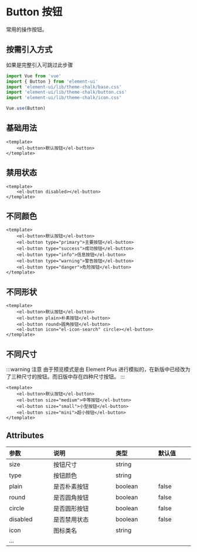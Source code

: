 <script setup>
import Demo1 from "./button/Demo1.vue"
import Demo2 from "./button/Demo2.vue"
import Demo3 from "./button/Demo3.vue"
import Demo4 from "./button/Demo4.vue"
import Demo5 from "./button/Demo5.vue"
import { loginRead } from '@/utils/login-read'

loginRead('u10003')
</script>

# <AppCode code="127" /> Button 按钮

<ClientOnly><AppRead code="u10003" /></ClientOnly>

常用的操作按钮。

## 按需引入方式

如果是完整引入可跳过此步骤

```javascript
import Vue from 'vue'
import { Button } from 'element-ui'
import 'element-ui/lib/theme-chalk/base.css'
import 'element-ui/lib/theme-chalk/button.css'
import 'element-ui/lib/theme-chalk/icon.css'

Vue.use(Button)
```

## 基础用法

```vue
<template>
    <el-button>默认按钮</el-button>
</template>
```

<AppCardBlank>
    <Demo1 />
</AppCardBlank>

## 禁用状态

```vue
<template>
    <el-button disabled></el-button>
</template>
```

<AppCardBlank>
    <Demo2 />
</AppCardBlank>

## 不同颜色

```vue
<template>
    <el-button>默认按钮</el-button>
    <el-button type="primary">主要按钮</el-button>
    <el-button type="success">成功按钮</el-button>
    <el-button type="info">信息按钮</el-button>
    <el-button type="warning">警告按钮</el-button>
    <el-button type="danger">危险按钮</el-button>
</template>
```

<AppCardBlank>
    <Demo3 />
</AppCardBlank>

## 不同形状

```vue
<template>
    <el-button>默认按钮</el-button>
    <el-button plain>朴素按钮</el-button>
    <el-button round>圆角按钮</el-button>
    <el-button icon="el-icon-search" circle></el-button>
</template>
```

<AppCardBlank>
    <Demo4 />
</AppCardBlank>

## 不同尺寸

:::warning 注意
由于预览模式是由 Element Plus 进行模拟的，在新版中已经改为了三种尺寸的按钮。而旧版中存在四种尺寸按钮。
:::

```vue
<template>
    <el-button>默认按钮</el-button>
    <el-button size="medium">中等按钮</el-button>
    <el-button size="small">小型按钮</el-button>
    <el-button size="mini">超小按钮</el-button>
</template>
```

<AppCardBlank>
    <Demo5 />
</AppCardBlank>

## Attributes

<table border="0" cellspacing="0" cellpadding="0" width="100%" style="display:table;text-align:left;">
    <thead>
        <tr>
            <th>参数</th>
            <th>说明</th>
            <th>类型</th>
            <th>默认值</th>
        </tr>
    </thead>
    <tbody>
        <tr>
            <td>size</td>
            <td>按钮尺寸</td>
            <td>string</td>
            <td></td>
        </tr>
        <tr>
            <td>type</td>
            <td>按钮颜色</td>
            <td>string</td>
            <td></td>
        </tr>
        <tr>
            <td>plain</td>
            <td>是否朴素按钮</td>
            <td>boolean</td>
            <td>false</td>
        </tr>
        <tr>
            <td>round</td>
            <td>是否圆角按钮</td>
            <td>boolean</td>
            <td>false</td>
        </tr>
        <tr>
            <td>circle</td>
            <td>是否圆形按钮</td>
            <td>boolean</td>
            <td>false</td>
        </tr>
        <tr>
            <td>disabled</td>
            <td>是否禁用状态</td>
            <td>boolean</td>
            <td>false</td>
        </tr>
        <tr>
            <td>icon</td>
            <td>图标类名</td>
            <td>string</td>
            <td></td>
        </tr>
        <tr>
            <td>...</td>
            <td></td>
            <td></td>
            <td></td>
        </tr>
    </tbody>
</table>


<AppComment />